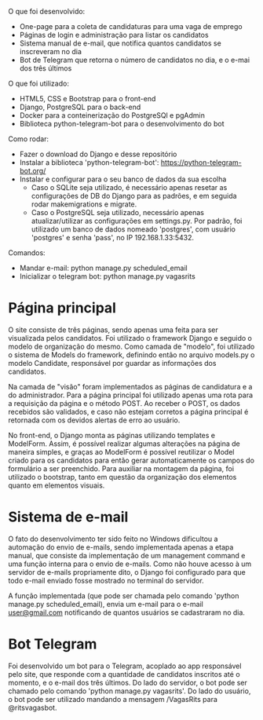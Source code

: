 O que foi desenvolvido:
- One-page para a coleta de candidaturas para uma vaga de emprego
- Páginas de login e administração para listar os candidatos
- Sistema manual de e-mail, que notifica quantos candidatos se inscreveram no dia
- Bot de Telegram que retorna o número de candidatos no dia, e o e-mai dos três últimos

O que foi utilizado:
- HTML5, CSS e Bootstrap para o front-end
- Django, PostgreSQL para o back-end
- Docker para a conteinerização do PostgreSQl e pgAdmin
- Biblioteca python-telegram-bot para o desenvolvimento do bot

Como rodar:
- Fazer o download do Django e desse repositório
- Instalar a biblioteca 'python-telegram-bot': https://python-telegram-bot.org/
- Instalar e configurar para o seu banco de dados da sua escolha
    - Caso o SQLite seja utilizado, é necessário apenas resetar as configurações de DB do Django para as padrões, e em seguida rodar makemigrations e migrate.
    - Caso o PostgreSQL seja utilizado, necessário apenas atualizar/utilizar as configurações em settings.py. Por padrão, foi utilizado um banco de dados nomeado 'postgres', com usuário 'postgres' e senha 'pass', no IP 192.168.1.33:5432.

Comandos:
- Mandar e-mail: python manage.py scheduled_email
- Inicializar o telegram bot: python manage.py vagasrits

# Página principal
O site consiste de três páginas, sendo apenas uma feita para ser visualizada pelos candidatos. Foi utilizado o framework Django e seguido o modelo de organização do mesmo. Como camada de "modelo", foi utilizado o sistema de Models do framework, definindo então no arquivo models.py o modelo Candidate, responsável por guardar as informações dos candidatos.

Na camada de "visão" foram implementados as páginas de candidatura e a do administrador. Para a página principal foi utilizado apenas uma rota para a requisição da página e o método POST. Ao receber o POST, os dados recebidos são validados, e caso não estejam corretos a página principal é retornada com os devidos alertas de erro ao usuário.

No front-end, o Django monta as páginas utilizando templates e ModelForm. Assim, é possível realizar algumas alterações na página de maneira simples, e graças ao ModelForm é possível reutilizar o Model criado para os candidatos para então gerar automaticamente os campos do formulário a ser preenchido. Para auxiliar na montagem da página, foi utilizado o bootstrap, tanto em questão da organização dos elementos quanto em elementos visuais.

# Sistema de e-mail
O fato do desenvolvimento ter sido feito no Windows dificultou a automação do envio de e-mails, sendo implementada apenas a etapa manual, que consiste da implementação de um management command e uma função interna para o envio de e-mails. Como não houve acesso à um servidor de e-mails propriamente dito, o Django foi configurado para que todo e-mail enviado fosse mostrado no terminal do servidor.

A função implementada (que pode ser chamada pelo comando 'python manage.py scheduled_email), envia um e-mail para o e-mail user@gmail.com notificando de quantos usuários se cadastraram no dia.

# Bot Telegram
Foi desenvolvido um bot para o Telegram, acoplado ao app responsável pelo site, que responde com a quantidade de candidatos inscritos até o momento, e o e-mail dos três últimos. Do lado do servidor, o bot pode ser chamado pelo comando 'python manage.py vagasrits'. Do lado do usuário, o bot pode ser utilizado mandando a mensagem /VagasRits para @ritsvagasbot.